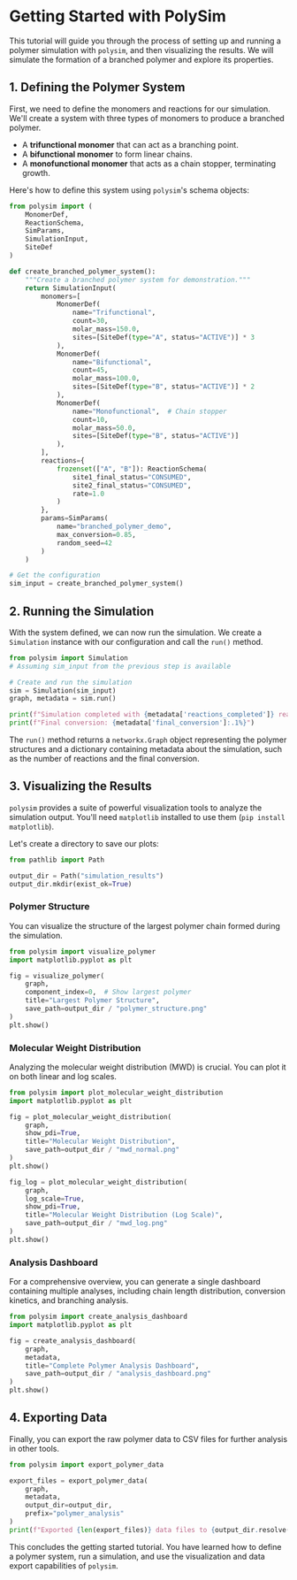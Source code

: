 # Getting Started with PolySim

This tutorial will guide you through the process of setting up and running a polymer simulation with `polysim`, and then visualizing the results. We will simulate the formation of a branched polymer and explore its properties.

## 1. Defining the Polymer System

First, we need to define the monomers and reactions for our simulation. We'll create a system with three types of monomers to produce a branched polymer.

- A **trifunctional monomer** that can act as a branching point.
- A **bifunctional monomer** to form linear chains.
- A **monofunctional monomer** that acts as a chain stopper, terminating growth.

Here's how to define this system using `polysim`'s schema objects:

```python title="create_system.py"
from polysim import (
    MonomerDef,
    ReactionSchema,
    SimParams,
    SimulationInput,
    SiteDef
)

def create_branched_polymer_system():
    """Create a branched polymer system for demonstration."""
    return SimulationInput(
        monomers=[
            MonomerDef(
                name="Trifunctional",
                count=30,
                molar_mass=150.0,
                sites=[SiteDef(type="A", status="ACTIVE")] * 3
            ),
            MonomerDef(
                name="Bifunctional",
                count=45,
                molar_mass=100.0,
                sites=[SiteDef(type="B", status="ACTIVE")] * 2
            ),
            MonomerDef(
                name="Monofunctional",  # Chain stopper
                count=10,
                molar_mass=50.0,
                sites=[SiteDef(type="B", status="ACTIVE")]
            ),
        ],
        reactions={
            frozenset(["A", "B"]): ReactionSchema(
                site1_final_status="CONSUMED",
                site2_final_status="CONSUMED",
                rate=1.0
            )
        },
        params=SimParams(
            name="branched_polymer_demo",
            max_conversion=0.85,
            random_seed=42
        )
    )

# Get the configuration
sim_input = create_branched_polymer_system()
```

## 2. Running the Simulation

With the system defined, we can now run the simulation. We create a `Simulation` instance with our configuration and call the `run()` method.

```python title="run_simulation.py"
from polysim import Simulation
# Assuming sim_input from the previous step is available

# Create and run the simulation
sim = Simulation(sim_input)
graph, metadata = sim.run()

print(f"Simulation completed with {metadata['reactions_completed']} reactions")
print(f"Final conversion: {metadata['final_conversion']:.1%}")
```

The `run()` method returns a `networkx.Graph` object representing the polymer structures and a dictionary containing metadata about the simulation, such as the number of reactions and the final conversion.

## 3. Visualizing the Results

`polysim` provides a suite of powerful visualization tools to analyze the simulation output. You'll need `matplotlib` installed to use them (`pip install matplotlib`).

Let's create a directory to save our plots:

```python
from pathlib import Path

output_dir = Path("simulation_results")
output_dir.mkdir(exist_ok=True)
```

### Polymer Structure

You can visualize the structure of the largest polymer chain formed during the simulation.

```python title="visualize_structure.py"
from polysim import visualize_polymer
import matplotlib.pyplot as plt

fig = visualize_polymer(
    graph,
    component_index=0,  # Show largest polymer
    title="Largest Polymer Structure",
    save_path=output_dir / "polymer_structure.png"
)
plt.show()
```

### Molecular Weight Distribution

Analyzing the molecular weight distribution (MWD) is crucial. You can plot it on both linear and log scales.

```python title="visualize_mwd.py"
from polysim import plot_molecular_weight_distribution
import matplotlib.pyplot as plt

fig = plot_molecular_weight_distribution(
    graph,
    show_pdi=True,
    title="Molecular Weight Distribution",
    save_path=output_dir / "mwd_normal.png"
)
plt.show()

fig_log = plot_molecular_weight_distribution(
    graph,
    log_scale=True,
    show_pdi=True,
    title="Molecular Weight Distribution (Log Scale)",
    save_path=output_dir / "mwd_log.png"
)
plt.show()
```

### Analysis Dashboard

For a comprehensive overview, you can generate a single dashboard containing multiple analyses, including chain length distribution, conversion kinetics, and branching analysis.

```python title="create_dashboard.py"
from polysim import create_analysis_dashboard
import matplotlib.pyplot as plt

fig = create_analysis_dashboard(
    graph,
    metadata,
    title="Complete Polymer Analysis Dashboard",
    save_path=output_dir / "analysis_dashboard.png"
)
plt.show()
```

## 4. Exporting Data

Finally, you can export the raw polymer data to CSV files for further analysis in other tools.

```python title="export_data.py"
from polysim import export_polymer_data

export_files = export_polymer_data(
    graph,
    metadata,
    output_dir=output_dir,
    prefix="polymer_analysis"
)
print(f"Exported {len(export_files)} data files to {output_dir.resolve()}")
```

This concludes the getting started tutorial. You have learned how to define a polymer system, run a simulation, and use the visualization and data export capabilities of `polysim`.
